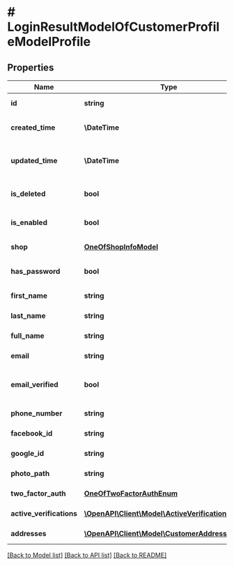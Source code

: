 # # LoginResultModelOfCustomerProfileModelProfile

## Properties

Name | Type | Description | Notes
------------ | ------------- | ------------- | -------------
**id** | **string** | The ID of the entity. | [optional] [readonly]
**created_time** | **\DateTime** | The time when the entity was created. | [optional] [readonly]
**updated_time** | **\DateTime** | The last time when the entity was updated. | [optional] [readonly]
**is_deleted** | **bool** | Indicates if the entity has been deleted. | [optional] [readonly]
**is_enabled** | **bool** | Indicates if the entity is enabled. | [optional] [readonly]
**shop** | [**OneOfShopInfoModel**](OneOfShopInfoModel.md) | Shop. | [optional] [readonly]
**has_password** | **bool** | Indicates if customer has password set. | [optional] [readonly]
**first_name** | **string** | First name | [optional] [readonly]
**last_name** | **string** | Last name | [optional] [readonly]
**full_name** | **string** | First and last name | [optional] [readonly]
**email** | **string** | E-mail address. | [optional] [readonly]
**email_verified** | **bool** | Indicates if customer email is verified. | [optional] [readonly]
**phone_number** | **string** | Phone number. | [optional] [readonly]
**facebook_id** | **string** | Facebook ID. | [optional] [readonly]
**google_id** | **string** | Google ID. | [optional] [readonly]
**photo_path** | **string** | Photo. | [optional] [readonly]
**two_factor_auth** | [**OneOfTwoFactorAuthEnum**](OneOfTwoFactorAuthEnum.md) | Two factor authentication. | [optional] [readonly]
**active_verifications** | [**\OpenAPI\Client\Model\ActiveVerificationModel[]**](ActiveVerificationModel.md) | Active email verification. | [optional] [readonly]
**addresses** | [**\OpenAPI\Client\Model\CustomerAddressModel[]**](CustomerAddressModel.md) | Customer addresses. | [optional] [readonly]

[[Back to Model list]](../../README.md#models) [[Back to API list]](../../README.md#endpoints) [[Back to README]](../../README.md)
